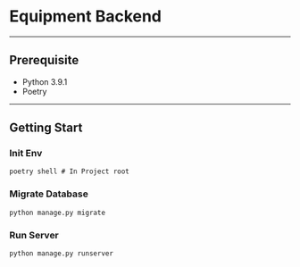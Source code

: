 # Equipment Backend

---

## Prerequisite

- Python 3.9.1
- Poetry

---

## Getting Start

### Init Env

```shell
poetry shell # In Project root
```

### Migrate Database

```shell
python manage.py migrate
```

### Run Server

```shell
python manage.py runserver
```